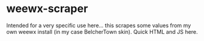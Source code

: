 # weewx-scraper
Intended for a very specific use here... this scrapes some values from my own weewx install (in my case BelcherTown skin). Quick HTML and JS here.
